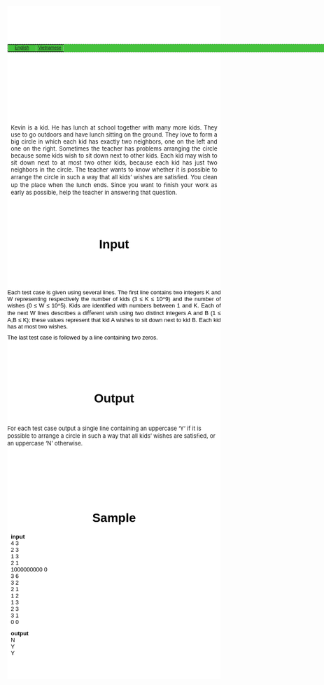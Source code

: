 <p>&nbsp;</p>
<div style="background-image: initial; background-attachment: initial; background-origin: initial; background-clip: initial; background-color: #ffffff; margin-top: 8px; margin-right: 8px; margin-bottom: 8px; margin-left: 8px; ">
<p>&nbsp;</p>
<div style="color: #000000; font-family: Verdana, Arial, Helvetica, sans-serif; font-size: 10px; background-image: initial; background-attachment: initial; background-origin: initial; background-clip: initial; background-color: #ffffff; margin-top: 8px; margin-right: 8px; margin-bottom: 8px; margin-left: 8px; ">
<p>   </p>
</div>
<p style="font-size: 10px; color: #000000; font-family: Verdana, Arial, Helvetica, sans-serif; ">&nbsp;</p>
<p>&nbsp;</p>
<table style="cursor: default; width: 748px; background-color: #44c23c; font-size: 10px; color: #000000; font-family: Verdana,Arial,Helvetica,sans-serif; border: 1px dashed #bbbbbb;" border="0">
<tbody>
<tr>
<td style="color: #000000; font-family: Verdana, Arial, Helvetica, sans-serif; font-size: 10px; cursor: text; text-align: center; margin: 8px; border: 1px dashed #bbbbbb;" width="50%"><a href="/problems/MTEMP/en/">English</a></td>
<td style="color: #000000; font-family: Verdana, Arial, Helvetica, sans-serif; font-size: 10px; cursor: text; text-align: center; margin: 8px; border: 1px dashed #bbbbbb;" width="50%"><a href="/problems/MTEMP/vn/">Vietnamese</a></td>
</tr>
</tbody>
</table>
<p>&nbsp;</p>
<p style="font-size: 10px; color: #000000; font-family: Verdana, Arial, Helvetica, sans-serif; ">&nbsp;</p>
<p style="font-size: 10px; color: #000000; font-family: Verdana, Arial, Helvetica, sans-serif; ">&nbsp;</p>
<p style="color: #000000; font-family: Verdana, Arial, Helvetica, sans-serif; font-size: 10px; "></p>
<p style="color: #000000; font-family: Verdana, Arial, Helvetica, sans-serif; font-size: 10px; ">&nbsp;</p>
<div id="_mcePaste" style="position: absolute; left: -10000px; top: 448px; width: 1px; height: 1px; overflow: hidden; color: #000000; font-family: Verdana,Arial,Helvetica,sans-serif; font-size: 10px; border: 1px dashed #bbbbbb;">Gene and Gina have a particular kind of farm. Instead of growing animals and vegetables, as</div>
<div id="_mcePaste" style="position: absolute; left: -10000px; top: 448px; width: 1px; height: 1px; overflow: hidden; color: #000000; font-family: Verdana,Arial,Helvetica,sans-serif; font-size: 10px; border: 1px dashed #bbbbbb;">it is usually the case in regular farms, they grow strings. A string is a sequence of characters.</div>
<div id="_mcePaste" style="position: absolute; left: -10000px; top: 448px; width: 1px; height: 1px; overflow: hidden; color: #000000; font-family: Verdana,Arial,Helvetica,sans-serif; font-size: 10px; border: 1px dashed #bbbbbb;">Strings have the particularity that, as they grow, they add characters to the left and/or to the</div>
<div id="_mcePaste" style="position: absolute; left: -10000px; top: 448px; width: 1px; height: 1px; overflow: hidden; color: #000000; font-family: Verdana,Arial,Helvetica,sans-serif; font-size: 10px; border: 1px dashed #bbbbbb;">right of themselves, but they never lose characters, nor insert new characters in the middle.</div>
<div id="_mcePaste" style="position: absolute; left: -10000px; top: 448px; width: 1px; height: 1px; overflow: hidden; color: #000000; font-family: Verdana,Arial,Helvetica,sans-serif; font-size: 10px; border: 1px dashed #bbbbbb;">Gene and Gina have a collection of photos of some strings at diﬀerent times during their growth.</div>
<div id="_mcePaste" style="position: absolute; left: -10000px; top: 448px; width: 1px; height: 1px; overflow: hidden; color: #000000; font-family: Verdana,Arial,Helvetica,sans-serif; font-size: 10px; border: 1px dashed #bbbbbb;">The problem is that the collection is not annotated, so they forgot to which string each photo</div>
<div id="_mcePaste" style="position: absolute; left: -10000px; top: 448px; width: 1px; height: 1px; overflow: hidden; color: #000000; font-family: Verdana,Arial,Helvetica,sans-serif; font-size: 10px; border: 1px dashed #bbbbbb;">belongs to. They want to put together a wall to illustrate strings growing procedures, but they</div>
<div id="_mcePaste" style="position: absolute; left: -10000px; top: 448px; width: 1px; height: 1px; overflow: hidden; color: #000000; font-family: Verdana,Arial,Helvetica,sans-serif; font-size: 10px; border: 1px dashed #bbbbbb;">need your help to ﬁnd an appropriate sequence of photos.</div>
<div id="_mcePaste" style="position: absolute; left: -10000px; top: 448px; width: 1px; height: 1px; overflow: hidden; color: #000000; font-family: Verdana,Arial,Helvetica,sans-serif; font-size: 10px; border: 1px dashed #bbbbbb;">Each photo illustrates a string. The sequence of photos must be such that if si comes imme-</div>
<div id="_mcePaste" style="position: absolute; left: -10000px; top: 448px; width: 1px; height: 1px; overflow: hidden; color: #000000; font-family: Verdana,Arial,Helvetica,sans-serif; font-size: 10px; border: 1px dashed #bbbbbb;">diately before si+1 in the sequence, then si+1 is a string that may have grown from si (i.e., si</div>
<div id="_mcePaste" style="position: absolute; left: -10000px; top: 448px; width: 1px; height: 1px; overflow: hidden; color: #000000; font-family: Verdana,Arial,Helvetica,sans-serif; font-size: 10px; border: 1px dashed #bbbbbb;">appears as a consecutive substring of si+1). Also, they do not want to use repeated pictures,</div>
<div id="_mcePaste" style="position: absolute; left: -10000px; top: 448px; width: 1px; height: 1px; overflow: hidden; color: #000000; font-family: Verdana,Arial,Helvetica,sans-serif; font-size: 10px; border: 1px dashed #bbbbbb;">so all strings in the sequence must be diﬀerent.</div>
<div id="_mcePaste" style="position: absolute; left: -10000px; top: 448px; width: 1px; height: 1px; overflow: hidden; color: #000000; font-family: Verdana,Arial,Helvetica,sans-serif; font-size: 10px; border: 1px dashed #bbbbbb;">Given a set of strings representing all available photos, your job is to calculate the size of the</div>
<div id="_mcePaste" style="position: absolute; left: -10000px; top: 448px; width: 1px; height: 1px; overflow: hidden; color: #000000; font-family: Verdana,Arial,Helvetica,sans-serif; font-size: 10px; border: 1px dashed #bbbbbb;">largest sequence they can produce following the guidelines above.</div>
<p style="font-size: 10px; color: #000000; font-family: Verdana, Arial, Helvetica, sans-serif; ">&nbsp;</p>
<p>&nbsp;</p>
<div style="background-image: initial; background-attachment: initial; background-origin: initial; background-clip: initial; background-color: #ffffff; text-align: justify; margin-top: 8px; margin-right: 8px; margin-bottom: 8px; margin-left: 8px; "><span><span style="font-size: small;">Kevin is a kid. He has lunch at school together with many more kids. They use to go outdoors&nbsp;</span></span><span><span style="font-size: small;">and have lunch sitting on the ground. They love to form a big circle in which each kid has&nbsp;</span></span><span><span style="font-size: small;">exactly two neighbors, one on the left and one on the right. Sometimes the teacher has problems&nbsp;</span></span><span><span style="font-size: small;">arranging the circle because some kids wish to sit down next to other kids. Each kid may wish&nbsp;</span></span><span><span style="font-size: small;">to sit down next to at most two other kids, because each kid has just two neighbors in the&nbsp;</span></span><span><span style="font-size: small;">circle. The teacher wants to know whether it is possible to arrange the circle in such a way&nbsp;</span></span><span><span style="font-size: small;">that all kids’ wishes are satisﬁed. You clean up the place when the lunch ends. Since you want&nbsp;</span></span><span><span style="font-size: small;">to ﬁnish your work as early as possible, help the teacher in answering that question.</span></span></div>
<p>&nbsp;</p>
<p style="font-size: 10px; color: #000000; font-family: Verdana, Arial, Helvetica, sans-serif; ">&nbsp;</p>
<h1 style="font-size: 2em; text-align: center; color: #000000; font-family: Verdana, Arial, Helvetica, sans-serif; ">Input</h1>
<p style="color: #000000; font-size: 10px; font-family: Verdana, Arial, Helvetica, sans-serif; "><span style="font-size: small;"><br></span></p>
<p style="text-align: justify; font-size: 10px; color: #000000; font-family: Verdana, Arial, Helvetica, sans-serif; ">&nbsp;</p>
<p style="text-align: justify; font-size: 10px; color: #000000; font-family: Verdana, Arial, Helvetica, sans-serif; ">&nbsp;</p>
<p style="text-align: justify; font-size: 10px; color: #000000; font-family: Verdana, Arial, Helvetica, sans-serif; "><span><span style="font-size: small;">Each test case is given using several lines. The ﬁrst line contains two integers K and W&nbsp;</span></span><span><span style="font-size: small;">representing respectively the number of kids (3 ≤ K ≤ 10^9</span></span><span><span style="font-size: small;">) and the number of wishes (0 ≤&nbsp;</span></span><span><span style="font-size: small;">W ≤ 10^5</span></span><span><span style="font-size: small;">). Kids are identiﬁed with numbers between 1 and K. Each of the next W lines&nbsp;</span></span><span><span style="font-size: small;">describes a diﬀerent wish using two distinct integers A and B (1 ≤ A,B ≤ K); these values&nbsp;</span></span><span><span style="font-size: small;">represent that kid A wishes to sit down next to kid B. Each kid has at most two wishes.</span></span></p>
<p style="text-align: justify; font-size: 10px; color: #000000; font-family: Verdana, Arial, Helvetica, sans-serif; "><span><span style="font-size: small;">The last test case is followed by a line containing two zeros.</span></span></p>
<p>&nbsp;</p>
<p style="font-size: 10px; color: #000000; font-family: Verdana, Arial, Helvetica, sans-serif; ">&nbsp;</p>
<p style="font-size: 10px; color: #000000; font-family: Verdana, Arial, Helvetica, sans-serif; ">&nbsp;</p>
<h1 style="font-size: 2em; text-align: center; color: #000000; font-family: Verdana, Arial, Helvetica, sans-serif; ">Output</h1>
<p style="font-size: 10px; color: #000000; font-family: Verdana, Arial, Helvetica, sans-serif; ">&nbsp;</p>
<p><span style="font-size: small;">For each test case output a single line containing an uppercase ‘Y’ if it is possible to arrange a&nbsp;<span>circle in such a way that all kids’ wishes are satisﬁed, or an uppercase ‘N’ otherwise.</span></span></p>
<p>&nbsp;</p>
<p>&nbsp;</p>
<p style="font-size: 10px; color: #000000; font-family: Verdana, Arial, Helvetica, sans-serif; ">&nbsp;</p>
<p style="font-size: 10px; color: #000000; font-family: Verdana, Arial, Helvetica, sans-serif; ">&nbsp;</p>
<h1 style="font-size: 2em; text-align: center; color: #000000; font-family: Verdana, Arial, Helvetica, sans-serif; ">Sample</h1>
<pre style="color: #000000; font-family: Verdana, Arial, Helvetica, sans-serif; font-size: 10px; text-align: justify; margin-top: 8px; margin-right: 8px; margin-bottom: 8px; margin-left: 8px; "><span style="font-size: x-small;"><strong><span style="font-size: small;">input</span></strong><br></span><span style="font-size: small;">4 3
2 3
1 3
2 1
1000000000 0
3 6
3 2
2 1
1 2
1 3
2 3
3 1
0 0</span><span style="font-size: x-small;"><br><br></span><strong><span style="font-size: small;">output</span></strong><span style="font-size: x-small;"><br></span><span style="font-size: small;">N
Y
Y</span></pre>
<p style="color: #000000; font-family: Verdana, Arial, Helvetica, sans-serif; font-size: 10px; "> </p>
<p style="font-size: 10px; color: #000000; font-family: Verdana, Arial, Helvetica, sans-serif; ">&nbsp;</p>
<p>&nbsp;</p>
</div>
<p>&nbsp;</p>